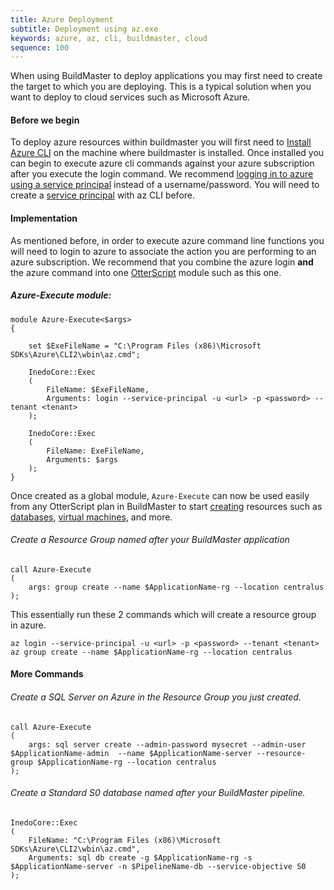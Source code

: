 ```yaml
---
title: Azure Deployment
subtitle: Deployment using az.exe
keywords: azure, az, cli, buildmaster, cloud
sequence: 100
---
```



When using BuildMaster to deploy applications you may first need to create the target to which you are deploying. This is a typical solution when you want to deploy to cloud services such as Microsoft Azure. 


#### Before we begin
To deploy azure resources within buildmaster you will first need to 
[Install Azure CLI](https://docs.microsoft.com/en-us/cli/azure/install-azure-cli-windows?view=azure-cli-latest) on the machine where buildmaster is installed. Once installed you can begin to execute azure cli commands against your azure subscription after you execute the login command. We recommend [logging in to azure using a service principal](https://docs.microsoft.com/en-us/cli/azure/authenticate-azure-cli?view=azure-cli-latest#sign-in-with-a-service-principal) instead of a username/password.  You will need to create a [service principal](https://docs.microsoft.com/en-us/cli/azure/create-an-azure-service-principal-azure-cli?view=azure-cli-latest) with az CLI before.


#### Implementation

As mentioned before, in order to execute azure command line functions you will need to login to azure to associate the action you are performing to an azure subscription. We recommend that you combine the azure login **and** the azure command into one [OtterScript](/docs/otter/reference/otter-script) module such as this one. 


##### Azure-Execute module:
```
module Azure-Execute<$args>
{

    set $ExeFileName = "C:\Program Files (x86)\Microsoft SDKs\Azure\CLI2\wbin\az.cmd";

    InedoCore::Exec
    (
        FileName: $ExeFileName,
        Arguments: login --service-principal -u <url> -p <password> --tenant <tenant>
    );

    InedoCore::Exec
    (
        FileName: ExeFileName,
        Arguments: $args
    );
}
```

Once created as a global module, `Azure-Execute` can now be used easily from any OtterScript plan in BuildMaster to start [creating](https://docs.microsoft.com/en-us/azure-stack/user/azure-stack-quick-create-vm-windows-cli) resources such as [databases](https://docs.microsoft.com/en-us/cli/azure/sql/db?view=azure-cli-latest#az-sql-db-create), [virtual machines](https://docs.microsoft.com/en-us/azure-stack/user/azure-stack-quick-create-vm-windows-cli), and more. 


###### Create a Resource Group named after your BuildMaster application
```
call Azure-Execute
(
    args: group create --name $ApplicationName-rg --location centralus
);
```

This essentially run these 2 commands which will create a resource group in azure.
```
az login --service-principal -u <url> -p <password> --tenant <tenant>
az group create --name $ApplicationName-rg --location centralus
```

#### More Commands

###### Create a SQL Server on Azure in the Resource Group you just created.
```
call Azure-Execute
(
    args: sql server create --admin-password mysecret --admin-user $ApplicationName-admin  --name $ApplicationName-server --resource-group $ApplicationName-rg --location centralus 
);
```

###### Create a Standard S0 database named after your BuildMaster pipeline.
``` 
InedoCore::Exec
(
    FileName: "C:\Program Files (x86)\Microsoft SDKs\Azure\CLI2\wbin\az.cmd",
    Arguments: sql db create -g $ApplicationName-rg -s $ApplicationName-server -n $PipelineName-db --service-objective S0
);
```



